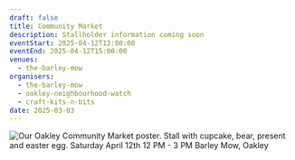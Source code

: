```yaml
---
draft: false
title: Community Market
description: Stallholder information coming soon
eventStart: 2025-04-12T12:00:00
eventEnd: 2025-04-12T15:00:00
venues:
  - the-barley-mow
organisers:
  - the-barley-mow
  - oakley-neighbourhood-watch
  - craft-kits-n-bits
date: 2025-03-03
---
```

![Our Oakley Community Market poster. Stall with cupcake, bear, present and easter egg. Saturday April 12th 12 PM - 3 PM Barley Mow, Oakley](/images/uploads/poster-market.jpg "Our Oakley Community Market")
